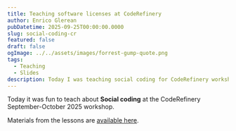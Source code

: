 ```yaml
---
title: Teaching software licenses at CodeRefinery
author: Enrico Glerean
pubDatetime: 2025-09-25T00:00:00.0000
slug: social-coding-cr
featured: false
draft: false
ogImage: ../../assets/images/forrest-gump-quote.png
tags:
  - Teaching
  - Slides
description: Today I was teaching social coding for CodeRefinery workshop
---
```


Today it was fun to teach about **Social coding** at the CodeRefinery September-October 2025 workshop.

Materials from the lessons are <a href="https://coderefinery.github.io/social-coding/">available here</a>.
